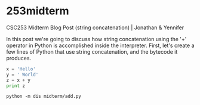 253midterm
==========

CSC253 Midterm Blog Post (string concatenation) | Jonathan &amp; Yennifer

In this post we're going to discuss how string concatenation using the '+' operator in Python is accomplished inside the interpreter. First, let's create a few lines of Python that use string concatenation, and the bytecode it produces. 

```python
x = 'Hello'
y = ' World'
z = x + y
print z
```

```
python -m dis midterm/add.py
```
